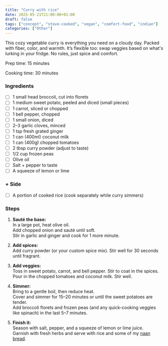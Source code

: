 ```yaml
---
title: "Curry with rice"
date: 2025-05-21T21:00:00+01:00
draft: false
tags: ["concept", "stove-cooked", "vegan", "comfort-food", "indian"]
categories: ["Other"]
---
```


This cozy vegetable curry is everything you need on a cloudy day. Packed with fiber, color, and warmth. It’s flexible too: swap veggies based on what's lurking in your fridge. No rules, just spice and comfort.

<div class="recipe" id="recipe">
Prep time: 15 minutes

Cooking time: 30 minutes

### Ingredients
- [ ] 1 small head broccoli, cut into florets
- [ ] 1 medium sweet potato, peeled and diced (small pieces)
- [ ] 1 carrot, sliced or chopped
- [ ] 1 bell pepper, chopped
- [ ] 1 small onion, diced
- [ ] 2–3 garlic cloves, minced
- [ ] 1 tsp fresh grated ginger
- [ ] 1 can (400ml) coconut milk
- [ ] 1 can (400g) chopped tomatoes
- [ ] 2 tbsp curry powder (adjust to taste)
- [ ] 1/2 cup frozen peas
- [ ] Olive oil
- [ ] Salt + pepper to taste
- [ ] A squeeze of lemon or lime

### + Side
- [ ] A portion of cooked rice (cook separately while curry simmers)

### Steps
1. **Sauté the base:**  
   In a large pot, heat olive oil.  
   Add chopped onion and sauté until soft.  
   Stir in garlic and ginger and cook for 1 more minute.

2. **Add spices:**  
   Add curry powder (or your custom spice mix). Stir well for 30 seconds until fragrant.

3. **Add veggies:**  
   Toss in sweet potato, carrot, and bell pepper. Stir to coat in the spices.  
   Pour in the chopped tomatoes and coconut milk. Stir well.

4. **Simmer:**  
   Bring to a gentle boil, then reduce heat.  
   Cover and simmer for 15–20 minutes or until the sweet potatoes are tender.  
   Add broccoli florets and frozen peas (and any quick-cooking veggies like spinach) in the last 5–7 minutes.

5. **Finish it:**  
   Season with salt, pepper, and a squeeze of lemon or lime juice.  
   Garnish with fresh herbs and serve with rice and some of my <a href="/posts/pastry/naan-bread">naan bread</a>.

</div>
